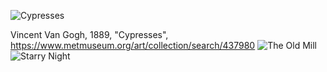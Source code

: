 ![Cypresses](https://collectionapi.metmuseum.org/api/collection/v1/iiif/437980/794518/main-image)

Vincent Van Gogh, 1889, "Cypresses", https://www.metmuseum.org/art/collection/search/437980
![The Old Mill](https://en.wikipedia.org/wiki/File:Vincent_van_Gogh_(1853-1890)_-_The_Old_Mill_(1888))
![](https://en.wikipedia.org/wiki/File:Vincent_van_Gogh_-_Starry_Night_-_Google_Art_Project. "Starry Night")
